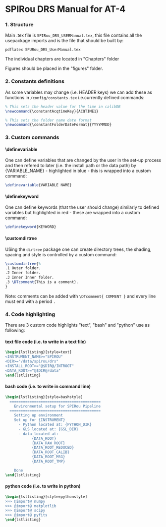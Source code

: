 # SPIRou DRS Manual for AT-4

### 1. Structure

Main .tex file is `SPIRou_DRS_USERManual.tex`, this file contains all the usepackage imports and is the file that should be built by:

`pdflatex SPURou_DRS_UserManual.tex`

The individual chapters are located in "Chapters" folder

Figures should be placed in the "figures" folder.

### 2. Constants definitions

As some variables may change (i.e. HEADER keys) we can add these as functions in `/config/constants.tex` i.e.currently defined commands:

```tex
% This sets the header value for the time in calibDB
\newcommand{\constantAcqtimeKey}{ACQTIME1}

% This sets the folder name date format
\newcommand{\constantFolderDateFormat}{YYYYMMDD}

```

### 3. Custom commands

#### \definevariable
One can define variables that are changed by the user in the set-up process and then refered to later (i.e. the install path or the data path) by {VARIABLE_NAME} - highlighted in blue - this is wrapped into a custom command:
```tex
\definevariable{VARIABLE NAME}
```

#### \definekeyword
One can define keywords (that the user should change) similarly to defined variables but highlighted in red - these are wrapped into a custom command:
```tex
\definekeyword{KEYWORD}
```

#### \customdirtree
USing the `dirtree` package one can create directory trees, the shading, spacing and style is controlled by a custom command:
```tex
\customdirtree{%
.1 Outer folder.
.2 Inner folder.
.3 Inner Inner folder.
.3 \DTcomment{This is a comment}.
}
```
Note: comments can be added with `\DTcomment{ COMMENT }` and every line must end with a period `.`

### 4. Code highlighting

There are 3 custom code highlights "text", "bash" and "python" use as following:

#### text file code (i.e. to write in a text file)
```tex
\begin{lstlisting}[style=text]
<INSTRUMENT_NAME>="SPIROU"
<DIR>="/data/spirou/drs"
<INSTALL_ROOT>="@$DIR@/INTROOT"
<DATA_ROOT>="@$DIR@/data"
\end{lstlisting}
```

#### bash code (i.e. to write in command line)
```tex
\begin{lstlisting}[style=bashstyle]
  =========================================
    Environmental setup for SPIRou Pipeline
  =========================================
    Setting up environment
    Set up for {INSTRUMENT}
      - Python located at: {PYTHON_DIR}
      - GLS located at: {GSL_DIR}
      - data located at:
            {DATA_ROOT}
            {DATA_RAW_ROOT}
            {DATA_ROOT_REDUCED}
            {DATA_ROOT_CALIB}
            {DATA_ROOT_MSG}
            {DATA_ROOT_TMP}

    Done
\end{lstlisting}
```

#### python code (i.e. to write in python)
```tex
\begin{lstlisting}[style=pythonstyle]
>>> @import@ numpy
>>> @import@ matplotlib
>>> @import@ scipy
>>> @import@ pyfits
\end{lstlisting}
```
